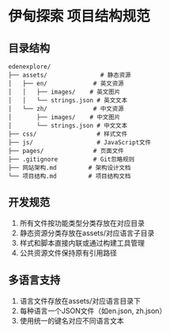# 伊甸探索 项目结构规范

## 目录结构
```
edenexplore/
├── assets/               # 静态资源
│   ├── en/             # 英文资源
│   │   ├── images/    # 英文图片
│   │   └── strings.json # 英文文本
│   └── zh/             # 中文资源
│       ├── images/    # 中文图片
│       └── strings.json # 中文文本
├── css/                 # 样式文件
├── js/                  # JavaScript文件
├── pages/              # 页面文件
├── .gitignore          # Git忽略规则
├── 网站架构.md         # 架构设计文档
└── 项目结构.md         # 项目结构文档
```

## 开发规范
1. 所有文件按功能类型分类存放在对应目录
2. 静态资源分类存放在assets/对应语言子目录
3. 样式和脚本直接内联或通过构建工具管理
4. 公共资源文件保持原有引用路径

## 多语言支持
1. 语言文件存放在assets/对应语言目录下
2. 每种语言一个JSON文件（如en.json, zh.json）
3. 使用统一的键名对应不同语言文本